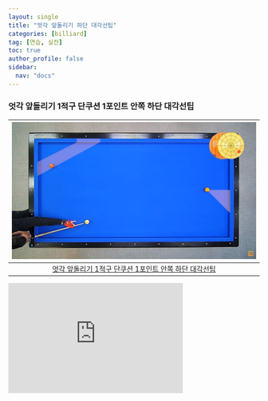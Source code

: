 ```yaml
---
layout: single
title: "엇각 앞돌리기 하단 대각선팁"
categories: [billiard]
tag: [연습, 실전]
toc: true
author_profile: false
sidebar:
  nav: "docs"
---
```


### 엇각 앞돌리기 1적구 단쿠션 1포인트 안쪽 하단 대각선팁

| [![엇각 앞돌리기 1적구 단쿠션 1포인트 안쪽 하단 대각선팁](/images/%EC%95%9E%EB%8F%8C%EB%A6%AC%EA%B8%B0%20%EC%97%87%EA%B0%81%201%EC%A0%81%EA%B5%AC%20%EB%8B%A8%EC%BF%A0%EC%85%98%201%ED%8F%AC%EC%9D%B8%ED%8A%B8%20%EC%95%88%EC%AA%BD.png)](https://1drv.ms/p/s!AuJKpwyYpUY9_BnxroOTjVZSC83C?e=bDS4qr) |
| :---: |
| [엇각 앞돌리기 1적구 단쿠션 1포인트 안쪽 하단 대각선팁](https://youtu.be/jMUAjPaIJPA?si=ydqjFHEomFVOlmvH) |
<iframe src="https://onedrive.live.com/embed?cid=65EC8853F74DD168&amp;resid=65EC8853F74DD168%215259&amp;authkey=AFpjQF5CHBOdGvY&amp;em=2&amp;wdAr=1.7777777777777777" width="350px" height="221px" frameborder="0">포함된 <a target="_blank" href="https://office.com">Microsoft Office</a> 프레젠테이션, 제공: <a target="_blank" href="https://office.com/webapps">Office</a></iframe>
